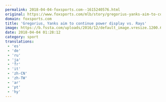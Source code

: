 ```yaml
---
permalink: 2018-04-04-foxsports.com--1615240576.html
original: https://www.foxsports.com/mlb/story/gregorius-yanks-aim-to-continue-power-display-vs-rays-040318
domain: foxsports.com
title: 'Gregorius, Yanks aim to continue power display vs. Rays'
image: https://b.fssta.com/uploads/2016/12/default_image.vresize.1200.630.high.0.png
date: 2018-04-04 01:28:12
category: sport
translations: 
 - 'es'
 - 'de'
 - 'ru'
 - 'ja'
 - 'fr'
 - 'it'
 - 'zh-CN'
 - 'zh-TW'
 - 'ar'
 - 'pt'
 - 'hy'
---
```



